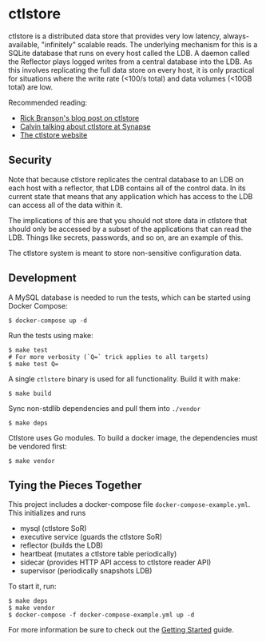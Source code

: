 # ctlstore

ctlstore is a distributed data store that provides very low latency,
always-available, "infinitely" scalable reads. The underlying mechanism for
this is a SQLite database that runs on every host called the LDB. A daemon
called the Reflector plays logged writes from a central database into the LDB.
As this involves replicating the full data store on every host, it is only
practical for situations where the write rate (<100/s total) and data volumes
(<10GB total) are low.

Recommended reading:

* [Rick Branson's blog post on ctlstore](https://segment.com/blog/separating-our-data-and-control-planes-with-ctlstore/)
* [Calvin talking about ctlstore at Synapse](https://vimeo.com/293246627)
* [The ctlstore website](https://ctlstore.segment.com/)

## Security

Note that because ctlstore replicates the central database to an LDB on each host 
with a reflector, that LDB contains all of the control data.  In its current state
that means that any application which has access to the LDB can access all of the
data within it.  

The implications of this are that you should not store data in ctlstore that should
only be accessed by a subset of the applications that can read the LDB.  Things like
secrets, passwords, and so on, are an example of this.  

The ctlstore system is meant to store non-sensitive configuration data.

## Development

A MySQL database is needed to run the tests, which can be started using Docker Compose:

```
$ docker-compose up -d
```

Run the tests using make:

```
$ make test
# For more verbosity (`Q=` trick applies to all targets)
$ make test Q=
```

A single `ctlstore` binary is used for all functionality. Build it with make:

```
$ make build
```

Sync non-stdlib dependencies and pull them into `./vendor`

```
$ make deps
```

Ctlstore uses Go modules. To build a docker image, the dependencies must be vendored
first:

```
$ make vendor
```

## Tying the Pieces Together

This project includes a docker-compose file `docker-compose-example.yml`.  This initializes and runs

* mysql (ctlstore SoR)
* executive service (guards the ctlstore SoR)
* reflector (builds the LDB)
* heartbeat (mutates a ctlstore table periodically)
* sidecar (provides HTTP API access to ctlstore reader API)
* supervisor (periodically snapshots LDB)

To start it, run:

```
$ make deps
$ make vendor
$ docker-compose -f docker-compose-example.yml up -d
```

For more information be sure to check out the [Getting Started](http://ctlstore.segment.com/get-started/introduction) guide.
